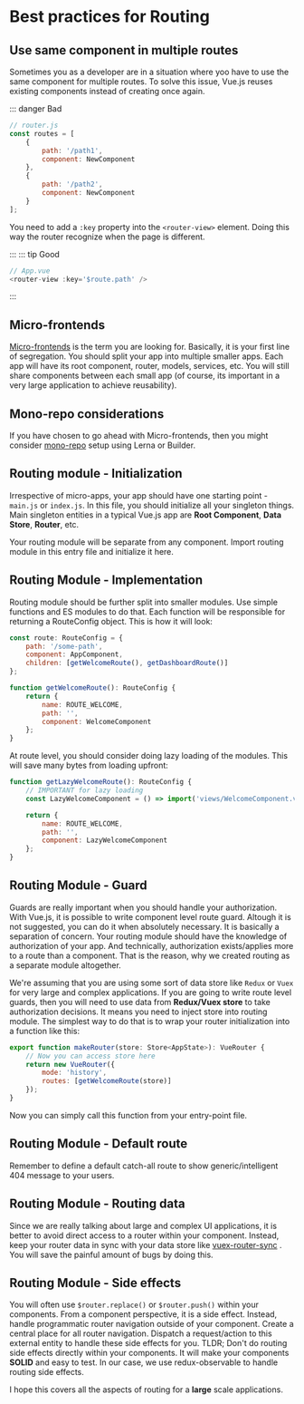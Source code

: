 # Best practices for Routing

## Use same component in multiple routes

Sometimes you as a developer are in a situation where yoo have to use the same component for multiple routes. To solve this issue, Vue.js reuses existing components instead of creating once again.

::: danger Bad

```js
// router.js
const routes = [
	{
		path: '/path1',
		component: NewComponent
	},
	{
		path: '/path2',
		component: NewComponent
	}
];
```

You need to add a `:key` property into the `<router-view>` element. Doing this way the router recognize when the page is different.

:::
::: tip Good

```js
// App.vue
<router-view :key='$route.path' />
```

:::

## Micro-frontends

[Micro-frontends](https://micro-frontends.org/) is the term you are looking for. Basically, it is your first line of segregation. You should split your app into multiple smaller apps. Each app will have its root component, router, models, services, etc. You will still share components between each small app (of course, its important in a very large application to achieve reusability).

## Mono-repo considerations

If you have chosen to go ahead with Micro-frontends, then you might consider [mono-repo](https://levelup.gitconnected.com/how-to-setup-a-js-monorepo-like-a-professional-cf71d13501c5) setup using Lerna or Builder.

## Routing module - Initialization

Irrespective of micro-apps, your app should have one starting point - `main.js` or `index.js`. In this file, you should initialize all your singleton things. Main singleton entities in a typical Vue.js app are **Root Component**, **Data Store**, **Router**, etc.

Your routing module will be separate from any component. Import routing module in this entry file and initialize it here.

## Routing Module - Implementation

Routing module should be further split into smaller modules. Use simple functions and ES modules to do that. Each function will be responsible for returning a RouteConfig object. This is how it will look:

```js
const route: RouteConfig = {
	path: '/some-path',
	component: AppComponent,
	children: [getWelcomeRoute(), getDashboardRoute()]
};

function getWelcomeRoute(): RouteConfig {
	return {
		name: ROUTE_WELCOME,
		path: '',
		component: WelcomeComponent
	};
}
```

At route level, you should consider doing lazy loading of the modules. This will save many bytes from loading upfront:

```js
function getLazyWelcomeRoute(): RouteConfig {
	// IMPORTANT for lazy loading
	const LazyWelcomeComponent = () => import('views/WelcomeComponent.vue');

	return {
		name: ROUTE_WELCOME,
		path: '',
		component: LazyWelcomeComponent
	};
}
```

## Routing Module - Guard

Guards are really important when you should handle your authorization. With Vue.js, it is possible to write component level route guard. Altough it is not suggested, you can do it when absolutely necessary. It is basically a separation of concern. Your routing module should have the knowledge of authorization of your app. And technically, authorization exists/applies more to a route than a component. That is the reason, why we created routing as a separate module altogether.

We're assuming that you are using some sort of data store like `Redux` or `Vuex` for very large and complex applications. If you are going to write route level guards, then you will need to use data from **Redux/Vuex store** to take authorization decisions. It means you need to inject store into routing module. The simplest way to do that is to wrap your router initialization into a function like this:

```js
export function makeRouter(store: Store<AppState>): VueRouter {
	// Now you can access store here
	return new VueRouter({
		mode: 'history',
		routes: [getWelcomeRoute(store)]
	});
}
```

Now you can simply call this function from your entry-point file.

## Routing Module - Default route

Remember to define a default catch-all route to show generic/intelligent 404 message to your users.

## Routing Module - Routing data

Since we are really talking about large and complex UI applications, it is better to avoid direct access to a router within your component. Instead, keep your router data in sync with your data store like [vuex-router-sync](https://github.com/vuejs/vuex-router-sync) . You will save the painful amount of bugs by doing this.

## Routing Module - Side effects

You will often use `$router.replace()` or `$router.push()` within your components. From a component perspective, it is a side effect. Instead, handle programmatic router navigation outside of your component. Create a central place for all router navigation. Dispatch a request/action to this external entity to handle these side effects for you. TLDR; Don't do routing side effects directly within your components. It will make your components **SOLID** and easy to test. In our case, we use redux-observable to handle routing side effects.

I hope this covers all the aspects of routing for a **large** scale applications.
